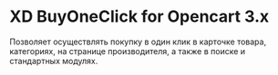 # XD BuyOneClick for Opencart 3.x
Позволяет осуществлять покупку в один клик в карточке товара, категориях, на странице производителя, а также в поиске и стандартных модулях.
